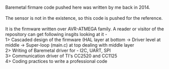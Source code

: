 Baremetal firmare code pushed here was written by me back in 2014. <br />
<br/>
The sensor is not in the existence, so this code is pushed for the reference. <br />
<br />
It is the firmware written over AVR-ATMEGA family. A reader or visitor of the repository can get following insgits looking at it - <br />
  1> Cascaded design of the firmware (HAL layer at bottom -> Driver level at middle -> Super-loop (main.c) at top dealing with middle layer <br />
  2> Writing of Baremetal driver for - I2C, UART, SPI <br />
  3> Communication driver of TI's CC2520  and CC1125 <br />
  4> Coding practices to write a professional code <br />
